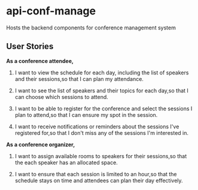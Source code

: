 # api-conf-manage

Hosts the backend components for conference management system

## User Stories

**As a conference attendee,**

1. I want to view the schedule for each day, including the list of speakers and their sessions,so that I can plan my attendance.

2. I want to see the list of speakers and their topics for each day,so that I can choose which sessions to attend.

3. I want to be able to register for the conference and select the sessions I plan to attend,so that I can ensure my spot in the session.

4. I want to receive notifications or reminders about the sessions I've registered for,so that I don't miss any of the sessions I'm interested in.

**As a conference organizer,**

1. I want to assign available rooms to speakers for their sessions,so that the each speaker has an allocated space.

2. I want to ensure that each session is limited to an hour,so that the schedule stays on time and attendees can plan their day effectively.
